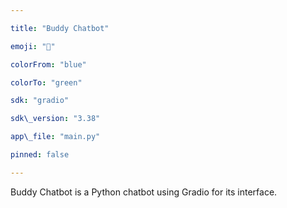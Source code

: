 ```yaml
---

title: "Buddy Chatbot"

emoji: "🤖"

colorFrom: "blue"

colorTo: "green"

sdk: "gradio"

sdk\_version: "3.38"

app\_file: "main.py"

pinned: false

---
```


Buddy Chatbot is a Python chatbot using Gradio for its interface.

